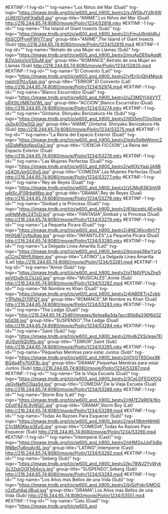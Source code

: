 #EXTINF:-1 tvg-id="" tvg-name="Los Niños del Mar (Dual)" tvg-logo="https://image.tmdb.org/t/p/w600_and_h900_bestv2/sJWGbJYzRj4WzU6EfG1vhFXg6kR.jpg" group-title="ANIME",Los Niños del Mar (Dual) http://216.244.65.74:8080/movie/Piolin/1234/52818.mkv #EXTINF:-1 tvg-id="" tvg-name="The Island of Giant Insects (Sub)" tvg-logo="https://image.tmdb.org/t/p/w600_and_h900_bestv2/cFmuU6nibl4hJKbSCDfFymFWVTf.jpg" group-title="ANIME",The Island of Giant Insects (Sub) http://216.244.65.74:8080/movie/Piolin/1234/52819.mp4 #EXTINF:-1 tvg-id="" tvg-name="Retrato de una Mujer en Llamas (Sub)" tvg-logo="https://image.tmdb.org/t/p/w600_and_h900_bestv2/muAsDE6qAqdKB2VJsIzo1uVSSuM.jpg" group-title="ROMANCE",Retrato de una Mujer en Llamas (Sub) http://216.244.65.74:8080/movie/Piolin/1234/52820.mp4 #EXTINF:-1 tvg-id="" tvg-name="El Convento (Lat)" tvg-logo="https://image.tmdb.org/t/p/w600_and_h900_bestv2/vfEn1cjQh4Mgcbnwim07hLy5aie.jpg" group-title="TERROR",El Convento (Lat) http://216.244.65.74:8080/movie/Piolin/1234/52974.mp4 #EXTINF:-1 tvg-id="" tvg-name="Blanco Escurridizo (Dual)" tvg-logo="https://image.tmdb.org/t/p/w600_and_h900_bestv2/uZ3MDYjX4VYToRX5ILtjMR7sVWL.jpg" group-title="ACCION",Blanco Escurridizo (Dual) http://216.244.65.74:8080/movie/Piolin/1234/53274.mkv #EXTINF:-1 tvg-id="" tvg-name="Gintama: Shinyaku Benizakura-He (Sub)" tvg-logo="https://image.tmdb.org/t/p/w600_and_h900_bestv2/tIIS5ejoTOiyXlqeJsSx4O0wSQj.jpg" group-title="ANIME",Gintama: Shinyaku Benizakura-He (Sub) http://216.244.65.74:8080/movie/Piolin/1234/53275.mp4 #EXTINF:-1 tvg-id="" tvg-name="La Reina del Espacio Exterior (Dual)" tvg-logo="https://image.tmdb.org/t/p/w600_and_h900_bestv2/qslv5q9eWmncZySDaMNdvNpsOa2.jpg" group-title="CIENCIA FICCION",La Reina del Espacio Exterior (Dual) http://216.244.65.74:8080/movie/Piolin/1234/53276.mkv #EXTINF:-1 tvg-id="" tvg-name="Las Mujeres Perfectas (Dual)" tvg-logo="https://image.tmdb.org/t/p/w600_and_h900_bestv2/wlKXcYasLjjA8ByS4OXJjmSC6oS.jpg" group-title="COMEDIA",Las Mujeres Perfectas (Dual) http://216.244.65.74:8080/movie/Piolin/1234/53277.mkv #EXTINF:-1 tvg-id="" tvg-name="Rey de Reyes (Dual)" tvg-logo="https://image.tmdb.org/t/p/w600_and_h900_bestv2/zfJMuR363mVRqAtScJF0RrbeWkp.jpg" group-title="DRAMA",Rey de Reyes (Dual) http://216.244.65.74:8080/movie/Piolin/1234/53278.mkv #EXTINF:-1 tvg-id="" tvg-name="Simbad y la Princesa (Dual)" tvg-logo="https://image.tmdb.org/t/p/w600_and_h900_bestv2/61dzzqbL4EvrAbugHeMyAcZ4ToD.jpg" group-title="FANTASIA",Simbad y la Princesa (Dual) http://216.244.65.74:8080/movie/Piolin/1234/53279.mkv #EXTINF:-1 tvg-id="" tvg-name="La Pequeña Picara (Dual)" tvg-logo="https://image.tmdb.org/t/p/w600_and_h900_bestv2/4NE36Icn6jrt7YHHXbB7zvNu9gq.jpg" group-title="INFANTILES",La Pequeña Picara (Dual) http://216.244.65.74:8080/movie/Piolin/1234/53280.mkv #EXTINF:-1 tvg-id="" tvg-name="La Delgada Linea Amarilla (Lat)" tvg-logo="https://image.tmdb.org/t/p/w600_and_h900_bestv2/bjcegq38wYxrQuCCmZWHfUfdem.jpg" group-title="LATINO",La Delgada Linea Amarilla (Lat) http://216.244.65.74:8080/movie/Piolin/1234/53281.mp4 #EXTINF:-1 tvg-id="" tvg-name="Annie (Sub)" tvg-logo="https://image.tmdb.org/t/p/w600_and_h900_bestv2/qTN4VPUsZhg5exVlOu9cILCjUsG.jpg" group-title="MUSICALES",Annie (Sub) http://216.244.65.74:8080/movie/Piolin/1234/53282.mp4 #EXTINF:-1 tvg-id="" tvg-name="Mi Nombre es Khan (Dual)" tvg-logo="https://image.tmdb.org/t/p/w600_and_h900_bestv2/4IABDETrxZxbbY1PlsNsZt70PQY.jpg" group-title="ROMANCE",Mi Nombre es Khan (Dual) http://216.244.65.74:8080/movie/Piolin/1234/53283.mkv #EXTINF:-1 tvg-id="" tvg-name="The Ledge (Dual)" tvg-logo="http://216.244.65.74:25461/images/8e1ea8a3da7acc90b8a336f6d32b0d38.jpg" group-title="SUSPENSO",The Ledge (Dual) http://216.244.65.74:8080/movie/Piolin/1234/53284.mkv #EXTINF:-1 tvg-id="" tvg-name="Saint (Sub)" tvg-logo="https://image.tmdb.org/t/p/w600_and_h900_bestv2/tlvdkZXSckge7EI4UjSsH5QVRfs.jpg" group-title="TERROR",Saint (Sub) http://216.244.65.74:8080/movie/Piolin/1234/53285.mkv #EXTINF:-1 tvg-id="" tvg-name="Pequeñas Mentiras para estar Juntos (Sub)" tvg-logo="https://image.tmdb.org/t/p/w600_and_h900_bestv2/j01rGTRSOpx9KBQ4p4Px7tjXF8c.jpg" group-title="DRAMA",Pequeñas Mentiras para estar Juntos (Sub) http://216.244.65.74:8080/movie/Piolin/1234/53287.mp4 #EXTINF:-1 tvg-id="" tvg-name="De la Vieja Escuela (Dual)" tvg-logo="https://image.tmdb.org/t/p/w600_and_h900_bestv2/3CeLDFEGXfOQJeGyNafhC0jas5g.jpg" group-title="COMEDIA",De la Vieja Escuela (Dual) http://216.244.65.74:8080/movie/Piolin/1234/53288.mkv #EXTINF:-1 tvg-id="" tvg-name="Storm Boy (Lat)" tvg-logo="https://image.tmdb.org/t/p/w600_and_h900_bestv2/rM7EZkR61k1KnCEptF8Z4L9vWQC.jpg" group-title="DRAMA",Storm Boy (Lat) http://216.244.65.74:8080/movie/Piolin/1234/53289.mp4 #EXTINF:-1 tvg-id="" tvg-name="Todas As Razoes Para Esquecer (Sub)" tvg-logo="https://image.tmdb.org/t/p/w600_and_h900_bestv2/gq418btmNHjt6C1n3M0Kkcg3EvG.jpg" group-title="COMEDIA",Todas As Razoes Para Esquecer (Sub) http://216.244.65.74:8080/movie/Piolin/1234/53290.mp4 #EXTINF:-1 tvg-id="" tvg-name="Intemperie (Cast)" tvg-logo="https://image.tmdb.org/t/p/w600_and_h900_bestv2/nHM2gJJpFbiBpRNBel7u6noAc6L.jpg" group-title="LATINO",Intemperie (Cast) http://216.244.65.74:8080/movie/Piolin/1234/53292.mp4 #EXTINF:-1 tvg-id="" tvg-name="Seberg (Sub)" tvg-logo="https://image.tmdb.org/t/p/w600_and_h900_bestv2/kv78WJ2YvWyk3c32sbOGFh64xcs.jpg" group-title="SUSPENSO",Seberg (Sub) http://216.244.65.74:8080/movie/Piolin/1234/53293.mp4 #EXTINF:-1 tvg-id="" tvg-name="Los Años mas Bellos de una Vida (Sub)" tvg-logo="https://image.tmdb.org/t/p/w600_and_h900_bestv2/bjSzPokrSjMOGn2zEuh6aLjlBud.jpg" group-title="DRAMA",Los Años mas Bellos de una Vida (Sub) http://216.244.65.74:8080/movie/Piolin/1234/53551.mp4 #EXTINF:-1 tvg-id="" tvg-name="Cats (Dual)" tvg-logo="https://image.tmdb.org/t/p/w600_and
